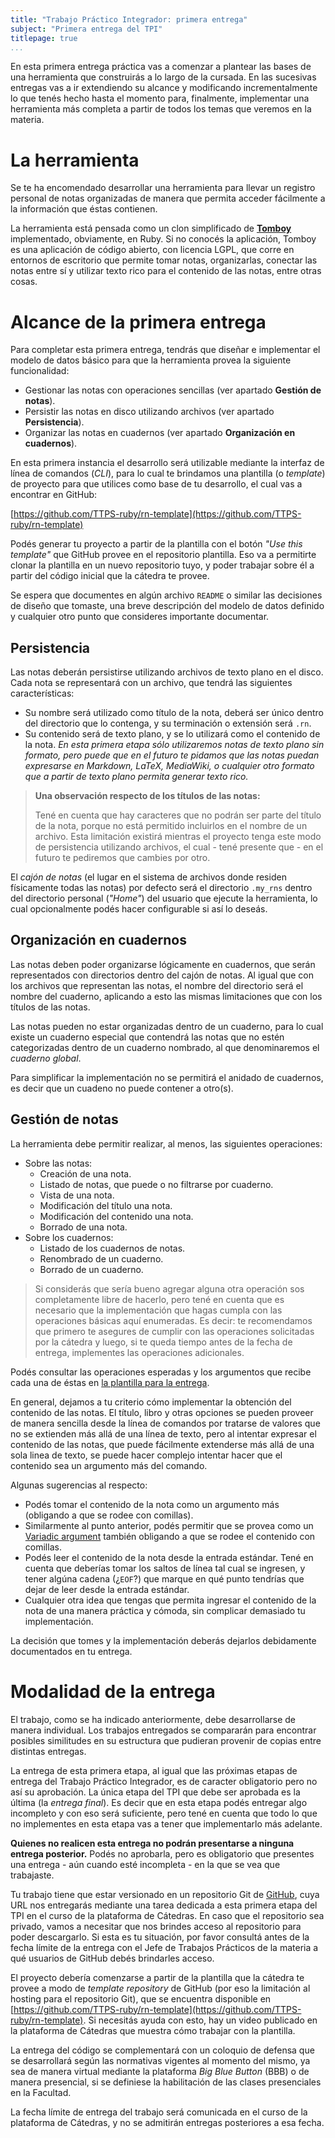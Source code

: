 ```yaml
---
title: "Trabajo Práctico Integrador: primera entrega"
subject: "Primera entrega del TPI"
titlepage: true
...
```


En esta primera entrega práctica vas a comenzar a plantear las bases de una herramienta que
construirás a lo largo de la cursada. En las sucesivas entregas vas a ir extendiendo su
alcance y modificando incrementalmente lo que tenés hecho hasta el momento para, finalmente,
implementar una herramienta más completa a partir de todos los temas que veremos en la
materia.

# La herramienta

Se te ha encomendado desarrollar una herramienta para llevar un registro personal de notas
organizadas de manera que permita acceder fácilmente a la información que éstas contienen.

La herramienta está pensada como un clon simplificado de **[Tomboy](https://wiki.gnome.org/Apps/Tomboy)**
implementado, obviamente, en Ruby. Si no conocés la aplicación, Tomboy es una aplicación
de código abierto, con licencia LGPL, que corre en entornos de escritorio que permite tomar
notas, organizarlas, conectar las notas entre sí y utilizar texto rico para el contenido
de las notas, entre otras cosas.

# Alcance de la primera entrega

Para completar esta primera entrega, tendrás que diseñar e implementar el modelo de datos
básico para que la herramienta provea la siguiente funcionalidad:

* Gestionar las notas con operaciones sencillas (ver apartado **Gestión de notas**).
* Persistir las notas en disco utilizando archivos (ver apartado **Persistencia**).
* Organizar las notas en cuadernos (ver apartado **Organización en cuadernos**).

En esta primera instancia el desarrollo será utilizable mediante la interfaz de línea de
comandos (_CLI_), para lo cual te brindamos una plantilla (o _template_) de proyecto para
que utilices como base de tu desarrollo, el cual vas a encontrar en GitHub:

[https://github.com/TTPS-ruby/rn-template](https://github.com/TTPS-ruby/rn-template)

Podés generar tu proyecto a partir de la plantilla con el botón _"Use this template"_ que
GitHub provee en el repositorio plantilla. Eso va a permitirte clonar la plantilla en un
nuevo repositorio tuyo, y poder trabajar sobre él a partir del código inicial que la
cátedra te provee.

Se espera que documentes en algún archivo `README` o similar las decisiones de diseño que
tomaste, una breve descripción del modelo de datos definido y cualquier otro punto que
consideres importante documentar.

## Persistencia

Las notas deberán persistirse utilizando archivos de texto plano en el disco. Cada nota se
representará con un archivo, que tendrá las siguientes características:

* Su nombre será utilizado como título de la nota, deberá ser único dentro del directorio
  que lo contenga, y su terminación o extensión será `.rn`.
* Su contenido será de texto plano, y se lo utilizará como el contenido de la nota. _En
  esta primera etapa sólo utilizaremos notas de texto plano sin formato, pero puede que en
  el futuro te pidamos que las notas puedan expresarse en Markdown, LaTeX, MediaWiki, o
  cualquier otro formato que a partir de texto plano permita generar texto rico._

> **Una observación respecto de los títulos de las notas:**
>
> Tené en cuenta que hay caracteres que no podrán ser parte del título de la nota, porque
> no está permitido incluirlos en el nombre de un archivo. Esta limitación existirá
> mientras el proyecto tenga este modo de persistencia utilizando archivos, el cual - tené
> presente que - en el futuro te pediremos que cambies por otro.

El _cajón de notas_ (el lugar en el sistema de archivos donde residen físicamente todas las
notas) por defecto será el directorio `.my_rns` dentro del directorio personal (_"Home"_)
del usuario que ejecute la herramienta, lo cual opcionalmente podés hacer configurable si
así lo deseás.

## Organización en cuadernos

Las notas deben poder organizarse lógicamente en cuadernos, que serán representados con
directorios dentro del cajón de notas. Al igual que con los archivos que representan las
notas, el nombre del directorio será el nombre del cuaderno, aplicando a esto las mismas
limitaciones que con los títulos de las notas.

Las notas pueden no estar organizadas dentro de un cuaderno, para lo cual existe un
cuaderno especial que contendrá las notas que no estén categorizadas dentro de un cuaderno
nombrado, al que denominaremos el _cuaderno global_.

Para simplificar la implementación no se permitirá el anidado de cuadernos, es decir que
un cuadeno no puede contener a otro(s).

## Gestión de notas

La herramienta debe permitir realizar, al menos, las siguientes operaciones:

* Sobre las notas:
  * Creación de una nota.
  * Listado de notas, que puede o no filtrarse por cuaderno.
  * Vista de una nota.
  * Modificación del título una nota.
  * Modificación del contenido una nota.
  * Borrado de una nota.
* Sobre los cuadernos:
  * Listado de los cuadernos de notas.
  * Renombrado de un cuaderno.
  * Borrado de un cuaderno.

> Si considerás que sería bueno agregar alguna otra operación sos completamente libre de
> hacerlo, pero tené en cuenta que es necesario que la implementación que hagas cumpla con
> las operaciones básicas aquí enumeradas. Es decir: te recomendamos que primero te
> asegures de cumplir con las operaciones solicitadas por la cátedra y luego, si te queda
> tiempo antes de la fecha de entrega, implementes las operaciones adicionales.

Podés consultar las operaciones esperadas y los argumentos que recibe cada una de éstas en
[la plantilla para la entrega](https://github.com/TTPS-ruby/rn-template).

En general, dejamos a tu criterio cómo implementar la obtención del contenido de las notas.
El título, libro y otras opciones se pueden proveer de manera sencilla desde la línea de
comandos por tratarse de valores que no se extienden más allá de una línea de texto, pero
al intentar expresar el contenido de las notas, que puede fácilmente extenderse más allá
de una sola linea de texto, se puede hacer complejo intentar hacer que el contenido sea
un argumento más del comando.

Algunas sugerencias al respecto:

* Podés tomar el contenido de la nota como un argumento más (obligando a que se rodee con
  comillas).
* Similarmente al punto anterior, podés permitir que se provea como un [Variadic argument](https://dry-rb.org/gems/dry-cli/0.6/variadic-arguments/)
  también obligando a que se rodee el contenido con comillas.
* Podés leer el contenido de la nota desde la entrada estándar. Tené en cuenta que deberías
  tomar los saltos de línea tal cual se ingresen, y tener algúna cadena (¿`EOF`?) que marque
  en qué punto tendrías que dejar de leer desde la entrada estándar.
* Cualquier otra idea que tengas que permita ingresar el contenido de la nota de una manera
  práctica y cómoda, sin complicar demasiado tu implementación.

La decisión que tomes y la implementación deberás dejarlos debidamente documentados en tu
entrega.

# Modalidad de la entrega

El trabajo, como se ha indicado anteriormente, debe desarrollarse de manera individual.
Los trabajos entregados se compararán para encontrar posibles similitudes en su estructura
que pudieran provenir de copias entre distintas entregas.

La entrega de esta primera etapa, al igual que las próximas etapas de entrega del Trabajo
Práctico Integrador, es de caracter obligatorio pero no así su aprobación. La única etapa
del TPI que debe ser aprobada es la última (la _entrega final_). Es decir que en esta
etapa podés entregar algo incompleto y con eso será suficiente, pero tené en cuenta que
todo lo que no implementes en esta etapa vas a tener que implementarlo más adelante.

**Quienes no realicen esta entrega no podrán presentarse a ninguna entrega posterior.**
Podés no aprobarla, pero es obligatorio que presentes una entrega - aún cuando esté
incompleta - en la que se vea que trabajaste.

Tu trabajo tiene que estar versionado en un repositorio Git de [GitHub](https://github.com),
cuya URL nos entregarás mediante una tarea dedicada a esta primera etapa del TPI en el
curso de la plataforma de Cátedras. En caso que el repositorio sea privado, vamos a
necesitar que nos brindes acceso al repositorio para poder descargarlo. Si esta es tu
situación, por favor consultá antes de la fecha límite de la entrega con el Jefe de Trabajos
Prácticos de la materia a qué usuarios de GitHub debés brindarles acceso.

El proyecto debería comenzarse a partir de la plantilla que la cátedra te provee a modo
de _template repository_ de GitHub (por eso la limitación al hosting para el repositorio
Git), que se encuentra disponible en [https://github.com/TTPS-ruby/rn-template](https://github.com/TTPS-ruby/rn-template). Si necesitás ayuda con esto, hay un video publicado en la plataforma de
Cátedras que muestra cómo trabajar con la plantilla.

La entrega del código se complementará con un coloquio de defensa que se desarrollará según
las normativas vigentes al momento del mismo, ya sea de manera virtual mediante la
plataforma _Big Blue Button_ (BBB) o de manera presencial, si se definiese la habilitación
de las clases presenciales en la Facultad.

La fecha límite de entrega del trabajo será comunicada en el curso de la plataforma de
Cátedras, y no se admitirán entregas posteriores a esa fecha.
